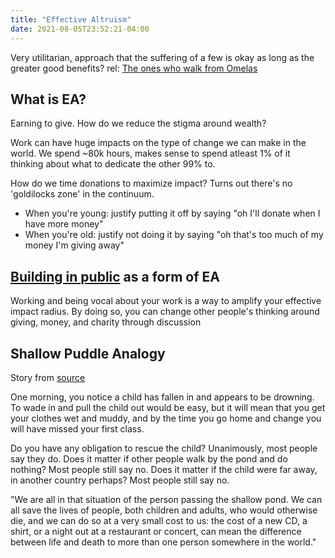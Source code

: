 ```yaml
---
title: "Effective Altruism"
date: 2021-08-05T23:52:21-04:00
---
```


Very utilitarian, approach that the suffering of a few is okay as long as the greater good benefits? rel: [The ones who walk from Omelas](thoughts/articles/the-ones-who-walk-from-omelas.md)

## What is EA?
Earning to give. How do we reduce the stigma around wealth?

Work can have huge impacts on the type of change we can make in the world. We spend ~80k hours, makes sense to spend atleast 1% of it thinking about what to dedicate the other 99% to.

How do we time donations to maximize impact? Turns out there's no 'goldilocks zone' in the continuum.
* When you're young: justify putting it off by saying "oh I'll donate when I have more money"
* When you're old: justify not doing it by saying "oh that's too much of my money I'm giving away"

## [Building in public](thoughts/building-in-public.md) as a form of EA

Working and being vocal about your work is a way to amplify your effective impact radius. By doing so, you can change other people's thinking around giving, money, and charity through discussion

## Shallow Puddle Analogy
Story from [source](https://forum.effectivealtruism.org/posts/SwG8Tj9RkG8DzpM4f/the-drowning-child-and-the-expanding-circle)

One morning, you notice a child has fallen in and appears to be drowning. To wade in and pull the child out would be easy, but it will mean that you get your clothes wet and muddy, and by the time you go home and change you will have missed your first class.

Do you have any obligation to rescue the child? Unanimously, most people say they do. Does it matter if other people walk by the pond and do nothing? Most people still say no. Does it matter if the child were far away, in another country perhaps? Most people still say no.

"We are all in that situation of the person passing the shallow pond. We can all save the lives of people, both children and adults, who would otherwise die, and we can do so at a very small cost to us: the cost of a new CD, a shirt, or a night out at a restaurant or concert, can mean the difference between life and death to more than one person somewhere in the world."